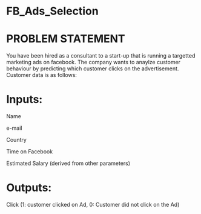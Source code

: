 # FB_Ads_Selection

# PROBLEM STATEMENT
You have been hired as a consultant to a start-up that is running a targetted marketing ads on facebook. The company wants to anaylze customer behaviour by predicting which customer clicks on the advertisement. Customer data is as follows:

# Inputs:

Name

e-mail

Country

Time on Facebook

Estimated Salary (derived from other parameters)

# Outputs:

Click (1: customer clicked on Ad, 0: Customer did not click on the Ad)
